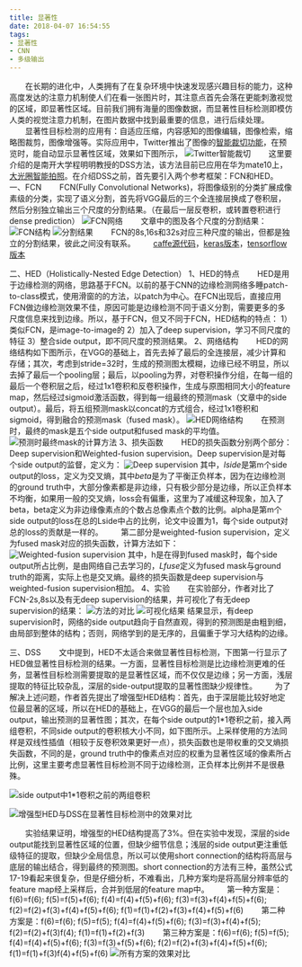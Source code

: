 ```yaml
---
title: 显著性
date: 2018-04-07 16:54:55
tags:
- 显著性
- CNN
- 多级输出
---
```

&emsp;&emsp;在长期的进化中，人类拥有了在复杂环境中快速发现感兴趣目标的能力，这种高度发达的注意力机制使人们在看一张图片时，其注意点首先会落在更能刺激视觉的区域，即显著性区域。目前我们拥有海量的图像数据，而显著性目标检测即模仿人类的视觉注意力机制，在图片数据中找到最重要的信息，进行后续处理。  
&emsp;&emsp;显著性目标检测的应用有：自适应压缩，内容感知的图像编辑，图像检索，缩略图裁剪，图像增强等。实际应用中，Twitter推出了图像的[智能裁切功能](https://blog.twitter.com/engineering/en_us/topics/infrastructure/2018/Smart-Auto-Cropping-of-Images.html)，在预览时，能自动显示显著性区域，效果如下图所示，
  ![](/images/salient/智能裁切.png "Twitter智能裁切")
&emsp;&emsp;这里要介绍的是南开大学程明明教授的DSS方法，该方法目前已应用在华为mate10上，[大光圈智能拍照](http://news.nankai.edu.cn/nkyw/system/2017/12/24/000362595.shtml)。在介绍DSS之前，首先要引入两个参考框架：FCN和HED。
一、FCN
&emsp;&emsp;FCN(Fully Convolutional Networks)，将图像级别的分类扩展成像素级的分类，实现了语义分割，首先将VGG最后的三个全连接层换成了卷积层，然后分别独立输出三个尺度的分割结果。（在最后一层反卷积，或转置卷积进行dense prediction）
![](/images/salient/fcn_vgg.png "FCN网络")
&emsp;&emsp;文章中的图及各个尺度的分割结果：
![](/images/salient/FCN.png "FCN结构") 
![](/images/salient/分割结果.png "分割结果")
&emsp;&emsp;FCN的8s,16s和32s对应三种尺度的输出，但都是独立的分割结果，彼此之间没有联系。
&emsp;&emsp;[caffe源代码](https://github.com/shelhamer/fcn.berkeleyvision.org)，[keras版本](https://github.com/aurora95/Keras-FCN)，[tensorflow版本](https://github.com/MarvinTeichmann/tensorflow-fcn)

二、HED（Holistically-Nested Edge Detection）
1、HED的特点
&emsp;&emsp;HED是用于边缘检测的网络，思路基于FCN。以前的基于CNN的边缘检测网络多睡patch-to-class模式，使用滑窗的的方法，以patch为中心。在FCN出现后，直接应用FCN做边缘检测效果不佳，原因可能是边缘检测不同于语义分割，需要更多的多尺度信息来找到边缘。所以，基于FCN，但又不同于FCN，HED结构的特点：
1）类似FCN，是image-to-image的
2）加入了deep supervision，学习不同尺度的特征
3）整合side output，即不同尺度的预测结果。
2、网络结构
&emsp;&emsp;HED的网络结构如下图所示，在VGG的基础上，首先去掉了最后的全连接层，减少计算和存储；其次，考虑到stride=32时，生成的预测图太模糊，边缘已经不明显，所以去掉了最后一个pooling层；最后，以pooling为界，对卷积操作分组，在每一组的最后一个卷积层之后，经过1x1卷积和反卷积操作，生成与原图相同大小的feature map，然后经过sigmoid激活函数，得到每一组最终的预测mask（文章中的side output）。最后，将五组预测mask以concat的方式组合，经过1x1卷积和sigmoid，得到融合的预测mask（fused mask）。
![](/images/salient/hed_vgg.png "HED网络结构")
&emsp;&emsp;在预测时，最终的mask是五个side output和fused mask的平均值。 
![](/images/salient/final_predict.png "预测时最终mask的计算方法")
3、损失函数
&emsp;&emsp;HED的损失函数分别两个部分：Deep supervision和Weighted-fusion supervision。Deep supervision是对每个side output的监督，定义为：
![](/images/salient/deep_supervision.png "Deep supervision")
其中，*lside*是第m个side output的loss，定义为交叉熵，其中*beta*是为了平衡正负样本，因为在边缘检测的ground truth中，大部分像素都是非边缘，只有极少部分是边缘，所以正负样本不均衡，如果用一般的交叉熵，loss会有偏重，这里为了减缓这种现象，加入了beta，beta定义为非边缘像素点的个数占总像素点个数的比例。alpha是第m个side output的loss在总的Lside中占的比例，论文中设置为1，每个side output对总的loss的贡献是一样的。
&emsp;&emsp;第二部分是weighted-fusion supervision，定义为fused mask对应的损失函数，计算方法如下：
![](/images/salient/weighted_loss.png "Weighted-fusion supervision")
其中，h是在得到fused mask时，每个side output所占比例，是由网络自己去学习的，*Lfuse*定义为fused mask与ground truth的距离，实际上也是交叉熵。最终的损失函数是deep supervision与weighted-fusion supervision相加。
4、实验
&emsp;&emsp;在实验部分，作者对比了FCN-2s,8s以及有无deep supervision的结果，并可视化了有无deep supervision的结果：
![](/images/salient/exper_table.png "方法的对比")
![](/images/salient/exper_vis.png "可视化结果")
结果显示，有deep supervision时，网络的side output趋向于自然直观，得到的预测图是由粗到细，由局部到整体的结构；否则，网络学到的是无序的，且偏重于学习大结构的边缘。

三、DSS
&emsp;&emsp;文中提到，HED不太适合来做显著性目标检测，下图第一行显示了HED做显著性目标检测的结果。一方面，显著性目标检测是比边缘检测更难的任务，显著性目标检测需要提取的是显著性区域，而不仅仅是边缘；另一方面，浅层提取的特征比较杂乱，深层的side-output提取的显著性图缺少规律性。
&emsp;&emsp;为了解决上述问题，作者首先提出了增强型HED结构：首先，由于深层能比较好地定位最显著的区域，所以在HED的基础上，在VGG的最后一个层也加入side output，输出预测的显著性图；其次，在每个side output的1*1卷积之前，接入两组卷积，不同side output的卷积核大小不同，如下图所示。上采样使用的方法同样是双线性插值（相较于反卷积效果更好一点），损失函数也是带权重的交叉熵损失函数，不同的是，ground truth中的像素点对应的权重为显著性区域的像素所占比例，这里主要考虑显著性目标检测不同于边缘检测，正负样本比例并不是很悬殊。

![](/images/salient/enhanced_HED.png "side output中1*1卷积之前的两组卷积")

![](/images/salient/HED_DSS.png "增强型HED与DSS在显著性目标检测中的效果对比")

&emsp;&emsp;实验结果证明，增强型的HED结构提高了3%。但在实验中发现，深层的side output能找到显著性区域的位置，但缺少细节信息；浅层的side output更注重低级特征的提取，但缺少全局信息，所以可以使用short connection的结构将高层与底层的输出结合，得到最终的预测图。short connection的方法有三种，虽然公式17-19看起来很复杂，但是仔细分析，不难看出，几种方案均是将高层分辨率低的feature map经上采样后，合并到低层的feature map中。
&emsp;&emsp;第一种方案是：f(6)=f(6); f(5)=f(5)+f(6); f(4)=f(4)+f(5)+f(6); f(3)=f(3)+f(4)+f(5)+f(6); f(2)=f(2)+f(3)+f(4)+f(5)+f(6); f(1)=f(1)+f(2)+f(3)+f(4)+f(5)+f(6)
&emsp;&emsp;第二种方案是：f(6)=f(6); f(5)=f(5); f(4)=f(4)+f(5)+f(6); f(3)=f(3)+f(4)+f(5); f(2)=f(2)+f(3)f(4); f(1)=f(1)+f(2)+f(3)
&emsp;&emsp;第三种方案是：f(6)=f(6); f(5)=f(5); f(4)=f(4)+f(5)+f(6); f(3)=f(3)+f(5)+f(6); f(2)=f(2)+f(3)+f(4)+f(5)+f(6); f(1)=f(1)+f(3)f(4)+f(5)+f(6)
![](/images/salient/f-measure.png "所有方案的效果对比")








